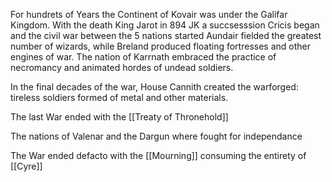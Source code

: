 For hundrets of Years the Continent of Kovair was under the Galifar Kingdom. 
With the death King Jarot in 894 JK a succsesssion Cricis began and the civil war between the 5 nations started
Aundair fielded the greatest number of wizards, while Breland produced floating fortresses and other engines of war. The nation of Karrnath embraced the practice of necromancy and animated hordes of undead soldiers.

In the final decades of the war, House Cannith created the warforged: tireless soldiers formed of metal and other materials.

The last War ended with the [[Treaty of Thronehold]]  

The nations of Valenar and the Dargun where fought  for independance 

The War ended defacto with the [[Mourning]] consuming the entirety of [[Cyre]]